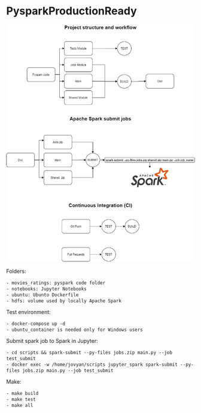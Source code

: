 # PysparkProductionReady

<p align="center"> 
<img src="images/PysparkProductionReady.png">
</p>

Folders:

    - movies_ratings: pyspark code folder
    - notebooks: Jupyter Notebooks
    - ubuntu: Ubunto Dockerfile
    - hdfs: volume used by locally Apache Spark


Test environment:

    - docker-compose up -d
    - ubuntu_container is needed only for Windows users


Submit spark job to Spark in Jupyter:

    - cd scripts && spark-submit --py-files jobs.zip main.py --job test_submit
    - docker exec -w /home/jovyan/scripts jupyter_spark spark-submit --py-files jobs.zip main.py --job test_submit

Make:

    - make build
    - make test
    - make all